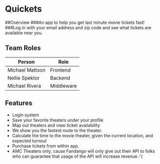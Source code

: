 # Quickets

##Overview
###An app to help you get last minute movie tickets fast!
###Log in with your email address and zip code and see what tickets are available near you.

## Team Roles
|Person            |Role           |
|------------------|---------------|
| Michael Mattson  |Frontend       |
| Nellie Spektor   |Backend        |
| Michael Rivera   |Middleware     |

## Features
* Login system
* Save your favorite theaters under your profile
* Map out theaters and view ticket availability
* We show you the fastest route to the theater.
* Calculate the time to the movie theater, given the current location, and expected turnout
* Purchase tickets from within app.
* AMC Theaters only, cause Fandango will only give out their API to folks who can guarantee that usage of the API will increase revenue :'(
